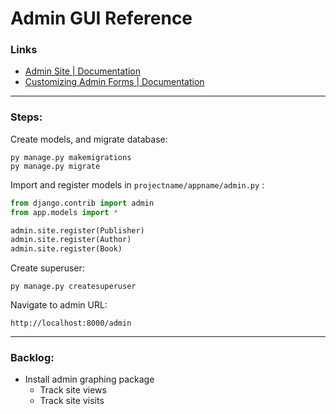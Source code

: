 # Admin GUI Reference
### Links

* <a href="https://docs.djangoproject.com/en/5.0/ref/contrib/admin/#module-django.contrib.admin" target="_blank">Admin Site | Documentation</a>
* <a href="https://docs.djangoproject.com/en/5.0/intro/tutorial07/#customize-the-admin-form" target="_blank">Customizing Admin Forms | Documentation</a>
<!-- * <a href="" target="_blank">Template</a> -->

<hr>

### Steps:

Create models, and migrate database:

    py manage.py makemigrations
    py manage.py migrate

Import and register models in `projectname/appname/admin.py` :

```py
from django.contrib import admin
from app.models import *

admin.site.register(Publisher)
admin.site.register(Author)
admin.site.register(Book)
```

Create superuser:

    py manage.py createsuperuser

Navigate to admin URL:

`http://localhost:8000/admin` 

<hr>

### Backlog:

* Install admin graphing package
    * Track site views
    * Track site visits
